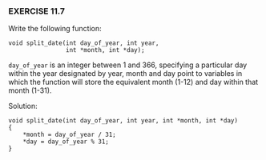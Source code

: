 ### EXERCISE 11.7

Write the following function:
```
void split_date(int day_of_year, int year,
                int *month, int *day);
```

`day_of_year` is an integer between 1 and 366, specifying a particular day within the year designated by year, month and day point to variables in which the function will store the equivalent month (1-12) and day within that month (1-31).

Solution:

```
void split_date(int day_of_year, int year, int *month, int *day)
{
    *month = day_of_year / 31;
    *day = day_of_year % 31; 
}
```
